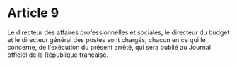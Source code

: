 # Article 9

Le directeur des affaires professionnelles et sociales, le directeur du budget et le directeur général des postes sont chargés, chacun en ce qui le concerne, de l'exécution du présent arrêté, qui sera publié au Journal officiel de la République française.
